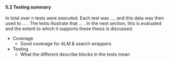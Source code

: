 #### 5.2 Testing summary

In total over n tests were executed. Each test was ..., and this data was then used to ... . The tests illustrate that ... . In the next section, this is evaluated and the extent to which it supports these thesis is discussed.

* Coverage
	* Good coverage for ALM & search wrappers
* Testing
	* What the different describe blocks in the tests mean